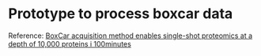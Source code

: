 # Prototype to process boxcar data



Reference: [BoxCar acquisition method enables single-shot proteomics
at a depth of 10,000 proteins i
100minutes](https://www.nature.com/articles/s41592-018-0003-5)


